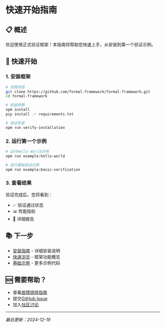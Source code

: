 # 快速开始指南

## 📋 概述

欢迎使用正式验证框架！本指南将帮助您快速上手，从安装到第一个验证示例。

## 🚀 快速开始

### 1. 安装框架

```bash
# 克隆项目
git clone https://github.com/formal-framework/formal-framework.git
cd formal-framework

# 安装依赖
npm install
pip install -r requirements.txt

# 验证安装
npm run verify-installation
```

### 2. 运行第一个示例

```bash
# 运行Hello World示例
npm run example:hello-world

# 运行基础验证示例
npm run example:basic-verification
```

### 3. 查看结果

验证完成后，您将看到：

- ✅ 验证通过状态
- 📊 性能指标
- 📝 详细报告

## 📚 下一步

- [安装指南](installation.md) - 详细安装说明
- [快速浏览](quick-tour.md) - 框架功能概览
- [基础示例](examples/) - 更多示例代码

## 🆘 需要帮助？

- 查看[故障排除指南](../community/resources/troubleshooting.md)
- 提交[GitHub Issue](https://github.com/formal-framework/formal-framework/issues)
- 加入[社区讨论](https://github.com/formal-framework/formal-framework/discussions)

---

*最后更新：2024-12-19*
